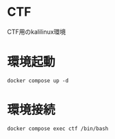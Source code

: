 # CTF  
CTF用のkalilinux環境

# 環境起動
```
docker compose up -d
```

# 環境接続
```
docker compose exec ctf /bin/bash
```